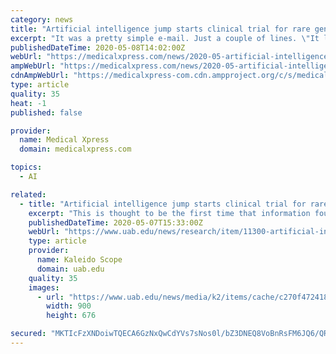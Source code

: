 ```yaml
---
category: news
title: "Artificial intelligence jump starts clinical trial for rare genetic disease"
excerpt: "It was a pretty simple e-mail. Just a couple of lines. \"It looks like low-dose ketamine is an up-regulator for ADNP. Do you think this makes sense for ADNP patients?\""
publishedDateTime: 2020-05-08T14:02:00Z
webUrl: "https://medicalxpress.com/news/2020-05-artificial-intelligence-clinical-trial-rare.html"
ampWebUrl: "https://medicalxpress.com/news/2020-05-artificial-intelligence-clinical-trial-rare.amp"
cdnAmpWebUrl: "https://medicalxpress-com.cdn.ampproject.org/c/s/medicalxpress.com/news/2020-05-artificial-intelligence-clinical-trial-rare.amp"
type: article
quality: 35
heat: -1
published: false

provider:
  name: Medical Xpress
  domain: medicalxpress.com

topics:
  - AI

related:
  - title: "Artificial intelligence jump starts clinical trial for rare genetic disease"
    excerpt: "This is thought to be the first time that information found via artificial intelligence has led to a clinical trial. Matt and Anna Davis, with son BenjaminIt was a pretty simple e-mail. Just a couple of lines."
    publishedDateTime: 2020-05-07T15:33:00Z
    webUrl: "https://www.uab.edu/news/research/item/11300-artificial-intelligence-jump-starts-clinical-trial-for-rare-genetic-disease"
    type: article
    provider:
      name: Kaleido Scope
      domain: uab.edu
    quality: 35
    images:
      - url: "https://www.uab.edu/news/media/k2/items/cache/c270f4724185fe1d477757f596be9305_XL.jpg"
        width: 900
        height: 676

secured: "MKTIcFzXNDoiwTQECA6GzNxQwCdYVs7sNos0l/bZ3DNEQ8VoBnRsFM6JQ6/QRO7rccAnY7TRP+6roHVfQIoaNlYW9cvN8jNc8Y8w6mm2Khp0uMxkR/w7PgnD2T3Md3l3JaAEoVuXuL5qVZ0h9iAyb8EYG6H/Rbz+ZnAsshVU2ry6wn4ZPRg1Nl7mwGO+ekAXlRs1GjZrlroMyRBTCJilefyDrz5tMIoQi0sMxQ4ESmyTWxnM43YAaEAb3H+MJ0MXDeUmdDbqeuLMJWlV0cdF58sQz5FaF+NMaYpKDQxpSNSVmrgH+68xs22z1rNZ7cp+zvClYvoMA8UIjp2jPHaZRqEMo0WmU0TphAPfIdF2U+r/UmeByOM4z27Vnf9kTF6R8ekhRvz3TJbaXAmXGzdLGoH9r5iBLqm238gFRhJJg1ItbrAq8dqKe/20bkDIHhTnWm+9JSnFIB96hPL/mf9ez1onzcWokbb+7NMX+omA85g=;FzjweXGLT4gyFzsJAON9+g=="
---
```


